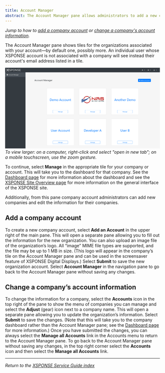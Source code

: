 ```yaml
---
title: Account Manager 
abstract: The Account Manager pane allows administrators to add a new company account or change a company's account information. Selecting the Manage All Accounts link in the Accounts menu will take you to the Account Manager pane. It is also the default landing page for administrators or users who have more than one company associated with their accounts. 
---
```

*Jump to how to [add a company account](account-manager.md#add-a-company-account) or [change a company's account information](account-manager.md#change-a-companys-account-information).*

The Account Manager pane shows tiles for the organizations associated with your account—by default one, possibly more. An individual user whose XSPONSE account is not associated with a company will see instead their account's email address listed in a tile.

![account manager pane](account_manager.png)
_To view larger: on a computer, right-click and select "open in new tab"; on a mobile touchscreen, use the zoom gesture._
 
To continue, select **Manage** in the appropriate tile for your company or account. This will take you to the dashboard for that company. See the [Dashboard page](dashboard.md) for more information about the dashboard and see the [XSPONSE Site Overview page](site-overview.md) for more information on the general interface of the XSPONSE site.

Additionally, from this pane company account administrators can add new companies and edit the information for their companies.

## Add a company account
To create a new company account, select **Add an Account** in the upper right of the main pane. This will open a separate pane allowing you to fill out the information for the new organization. You can also upload an image file of the organization’s logo. All “image” MIME file types are supported, and the file may be up to 1 MB in size. (This logo will appear in the company’s tile on the Account Manager pane and can be used in the screensaver feature of XSPONSE Digital Displays.) Select **Submit** to save the new organization account. Select **Account Manager** in the navigation pane to go back to the Account Manager pane without saving any changes.

## Change a company’s account information
To change the information for a company, select the **Accounts** icon in the top right of the pane to show the menu of companies you can manage and select the **Adjust** (gear) icon next to a company name. This will open a separate pane allowing you to update the organization’s information. Select **Submit** to save the changes. (Note that this will take you to the company dashboard rather than the Account Manager pane; see the [Dashboard page](dashboard.md) for more information.) Once you have submitted the changes, you can always select the **Manage all Accounts** link in the Accounts menu to return to the Account Manager pane. To go back to the Account Manager pane without saving any changes, in the top right corner select the **Accounts** icon and then select the **Manage all Accounts** link.

___
*Return to the [XSPONSE Service Guide index](index.md)*

